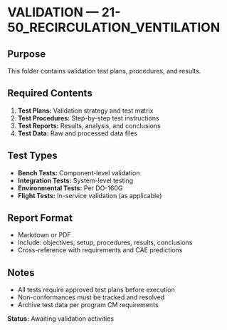 # VALIDATION — 21-50_RECIRCULATION_VENTILATION

## Purpose
This folder contains validation test plans, procedures, and results.

## Required Contents
1. **Test Plans:** Validation strategy and test matrix
2. **Test Procedures:** Step-by-step test instructions
3. **Test Reports:** Results, analysis, and conclusions
4. **Test Data:** Raw and processed data files

## Test Types
- **Bench Tests:** Component-level validation
- **Integration Tests:** System-level testing
- **Environmental Tests:** Per DO-160G
- **Flight Tests:** In-service validation (as applicable)

## Report Format
- Markdown or PDF
- Include: objectives, setup, procedures, results, conclusions
- Cross-reference with requirements and CAE predictions

## Notes
- All tests require approved test plans before execution
- Non-conformances must be tracked and resolved
- Archive test data per program CM requirements

**Status:** Awaiting validation activities
